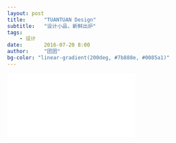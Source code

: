 ```yaml
---
layout: post
title:      "TUANTUAN Design"
subtitle:   "设计小品，新鲜出炉"
tags:       
    - 设计
date:       2016-07-20 8:00
author:     "团团"
bg-color: "linear-gradient(200deg, #7b888e, #0085a1)"
---
```


<iframe src="./ads_top_tian.html" allowtransparency="true" style="background-color=transparent" title="tuantuan design" frameborder="0" ></iframe>